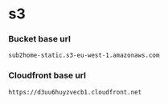 s3
==

### Bucket base url

`sub2home-static.s3-eu-west-1.amazonaws.com`


### Cloudfront base url

`https://d3uu6huyzvecb1.cloudfront.net`
